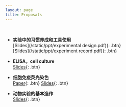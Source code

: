 ```yaml
---
layout: page
title: Proposals
---
```


<br />  

- **实验中的习惯养成和工具使用**  
  [Slides](/static/ppt/experimental design.pdf){: .btn}  
  [Slides](/static/ppt/experiment record.pdf){: .btn}  

- **ELISA，cell culture**  
  [Slides](/static/ppt/thesis_defense.pdf){: .btn} 

- **细胞免疫荧光染色**  
  [Paper](https://arxiv.org/pdf/1508.01211.pdf){: .btn} 
  [Slides](/static/ppt/attention_models_asr.pdf){: .btn}  

- **动物实验的基本造作**  
  [Slides](/static/ppt/thesis_defense.pdf){: .btn} 

<br /> 


